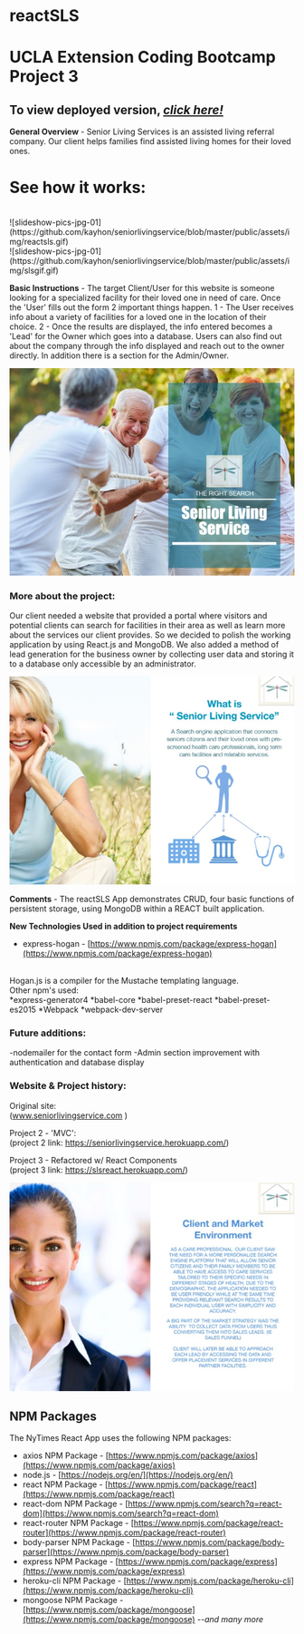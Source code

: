# reactSLS
# UCLA Extension Coding Bootcamp Project 3

## To view deployed version, _**[click here!](https://slsreact.herokuapp.com/)**_

**General Overview** - Senior Living Services is an assisted living referral company. Our client helps families find assisted living homes for their loved ones.

# See how it works:
<br>
![slideshow-pics-jpg-01](https://github.com/kayhon/seniorlivingservice/blob/master/public/assets/img/reactsls.gif)<br>
![slideshow-pics-jpg-01](https://github.com/kayhon/seniorlivingservice/blob/master/public/assets/img/slsgif.gif)<br>

**Basic Instructions** - The target Client/User for this website is someone looking for a specialized facility for their loved one in need of care. Once the 'User' fills out the form 2 important things happen. 1 - The User receives info about a variety of facilities for a loved one in the location of their choice. 2 - Once the results are displayed, the info entered becomes a 'Lead' for the Owner which goes into a database. Users can also find out about the company through the info displayed and reach out to the owner directly. In addition there is a section for the Admin/Owner.

![slideshow-pics-jpg-01](https://github.com/kayhon/seniorlivingservice/blob/master/public/assets/img/slide1.jpg)<br>

### More about the project:

Our client needed a website that provided a portal where visitors and potential clients can search for facilities in their area as well as learn more about the services our client provides. So we decided to polish the working application by using React.js and MongoDB.
We  also added  a method of lead generation for the business owner by collecting user data and storing it to a database only accessible by an administrator.

![slideshow-pics-jpg-02](https://github.com/kayhon/seniorlivingservice/blob/master/public/assets/img/slide2.jpg)<br>


**Comments** - The reactSLS App demonstrates CRUD, four basic functions of persistent storage, using MongoDB within a REACT built application.

**New Technologies Used in addition to project requirements**
- express-hogan - [https://www.npmjs.com/package/express-hogan](https://www.npmjs.com/package/express-hogan)
<br>
Hogan.js is a compiler for the Mustache templating language.
<br>
Other npm's used: <br>
*express-generator4
*babel-core
*babel-preset-react
*babel-preset-es2015
*Webpack
*webpack-dev-server

### Future additions:
-nodemailer for the contact form
-Admin section improvement with authentication and database display

### Website & Project history:
Original site: <br>
(www.seniorlivingservice.com )<br>

Project 2 - 'MVC':<br>
(project 2 link: https://seniorlivingservice.herokuapp.com/)<br>

Project 3 - Refactored w/ React Components<br>
(project 3 link: https://slsreact.herokuapp.com/)<br>

<!-- ![slideshow-pics-jpg-03](https://github.com/kayhon/seniorlivingservice/blob/master/public/assets/img/slide3.jpg)<br> -->
![slideshow-pics-jpg-04](https://github.com/kayhon/seniorlivingservice/blob/master/public/assets/img/slide4.jpg)<br>
<!-- ![slideshow-pics-jpg-05](https://github.com/kayhon/seniorlivingservice/blob/master/public/assets/img/slide5.jpg)<br> -->

## NPM Packages
The NyTimes React App uses the following NPM packages:
- axios NPM Package - [https://www.npmjs.com/package/axios](https://www.npmjs.com/package/axios)
- node.js - [https://nodejs.org/en/](https://nodejs.org/en/)
- react NPM Package - [https://www.npmjs.com/package/react](https://www.npmjs.com/package/react)
- react-dom NPM Package - [https://www.npmjs.com/search?q=react-dom](https://www.npmjs.com/search?q=react-dom)
- react-router NPM Package - [https://www.npmjs.com/package/react-router](https://www.npmjs.com/package/react-router)
- body-parser NPM Package - [https://www.npmjs.com/package/body-parser](https://www.npmjs.com/package/body-parser)
- express NPM Package - [https://www.npmjs.com/package/express](https://www.npmjs.com/package/express)
- heroku-cli NPM Package - [https://www.npmjs.com/package/heroku-cli](https://www.npmjs.com/package/heroku-cli)
- mongoose NPM Package - [https://www.npmjs.com/package/mongoose](https://www.npmjs.com/package/mongoose)
--*and many more*